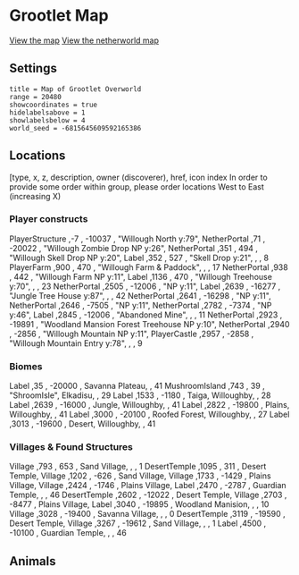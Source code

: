 # Grootlet Map #

[View the map][grootletmap]
[View the netherworld map][grootletnethermap]

## Settings ##

```
title = Map of Grootlet Overworld
range = 20480
showcoordinates = true
hidelabelsabove = 1
showlabelsbelow = 4
world_seed = -6815645609592165386
```

## Locations ##
[type, x, z, description, owner (discoverer), href, icon index
In order to provide some order within group, please order locations West to East (increasing X)

### Player constructs ###
PlayerStructure ,-7     , -10037    , "Willough North y:79",
NetherPortal    ,71     , -20022    , "Willough Zombie Drop NP y:26",
NetherPortal    ,351    , 494       , "Willough Skell Drop NP y:20",
Label           ,352    , 527       , "Skell Drop y:21", , , 8
PlayerFarm      ,900    , 470       , "Willough Farm & Paddock", , , 17
NetherPortal    ,938    , 442       , "Willough Farm NP y:11",
Label           ,1136   , 470       , "Willough Treehouse y:70", , , 23
NetherPortal    ,2505   , -12006    , "NP y:11",
Label           ,2639   , -16277    , "Jungle Tree House y:87", , , 42
NetherPortal    ,2641   , -16298    , "NP y:11",
NetherPortal    ,2646   , -7505     , "NP y:11",
NetherPortal    ,2782   , -7374     , "NP y:46",
Label           ,2845   , -12006    , "Abandoned Mine", , , 11
NetherPortal    ,2923   , -19891    , "Woodland Mansion Forest Treehouse NP y:10",
NetherPortal    ,2940   , -2856     , "Willough Mountain NP y:11",
PlayerCastle    ,2957   , -2858     , "Willough Mountain Entry y:78", , , 9



### Biomes ###
Label           ,35     , -20000    , Savanna Plateau, , 41
MushroomIsland  ,743    , 39        , "ShroomIsle", Elkadisu, , 29
Label           ,1533   , -1180     , Taiga, Willoughby, , 28
Label           ,2639   , -16000    , Jungle, Willoughby, , 41
Label           ,2822   , -19800    , Plains, Willoughby, , 41
Label           ,3000   , -20100    , Roofed Forest, Willoughby, , 27
Label           ,3013   , -19600    , Desert, Willoughby, , 41


### Villages & Found Structures ###
Village         ,793    , 653       , Sand Village, , , 1
DesertTemple    ,1095   , 311       , Desert Temple,
Village         ,1202   , -626      , Sand Village,
Village         ,1733   , -1429     , Plains Village,
Village         ,2424   , -1746     , Plains Village,
Label           ,2470   , -2787     , Guardian Temple, , , 46
DesertTemple    ,2602   , -12022    , Desert Temple,
Village         ,2703   , -8477     , Plains Village,
Label           ,3040   , -19895    , Woodland Manision, , , 10
Village         ,3028   , -19400    , Savanna Village, , , 0
DesertTemple    ,3119   , -19590    , Desert Temple,
Village         ,3267   , -19612    , Sand Village, , , 1
Label           ,4500   , -10100    , Guardian Temple, , , 46

## Animals ###



[grootletmap]: <http://mlippert.github.io/MCWorldMaps/minecraft-map/index.html?src=https%3A%2F%2Fraw.githubusercontent.com%2Fmlippert%2FMCWorldMaps%2Fgh-pages%2Fworlds%2Fgrootlet%2Foverworld-locations.md&oceansrc=..%2Fworlds%2Fgrootlet%2Focean_mask.png> "Grootlet Minecraft Explorer's Map"
[grootletnethermap]: <http://mlippert.github.io/MCWorldMaps/minecraft-map/index.html?src=https%3A%2F%2Fraw.githubusercontent.com%2Fmlippert%2FMCWorldMaps%2Fgh-pages%2Fworlds%2Fgrootlet%2Fnetherworld-locations.md> "Groot Netherworld Minecraft Explorer's Map"
